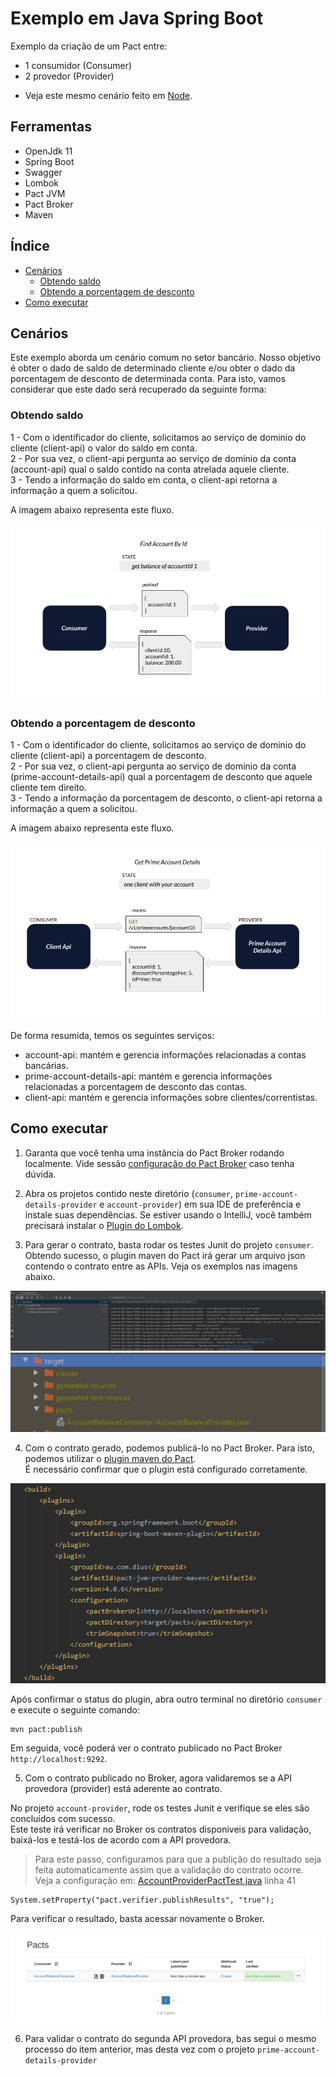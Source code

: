 # Exemplo em Java Spring Boot

Exemplo da criação de um Pact entre:
* 1 consumidor (Consumer)
* 2 provedor (Provider)

- Veja este mesmo cenário feito em [Node](../../../node/one_consumer_two_providers).

## Ferramentas

 - OpenJdk 11
 - Spring Boot
 - Swagger
 - Lombok
 - Pact JVM
 - Pact Broker
 - Maven

 ## Índice

<!--ts-->

- [Cenários](#Cenários)
  - [Obtendo saldo](#Obtendo-saldo)
  - [Obtendo a porcentagem de desconto](#Obtendo-a-porcentagem-de-desconto)
- [Como executar](#Como-executar)
<!--ts -->

## Cenários

Este exemplo aborda um cenário comum no setor bancário.
Nosso objetivo é obter o dado de saldo de determinado cliente e/ou obter o dado da porcentagem de desconto de determinada conta.
Para isto, vamos considerar que este dado será recuperado da seguinte forma:

### Obtendo saldo

1 - Com o identificador do cliente, solicitamos ao serviço de dominio do cliente (client-api) o valor do saldo em conta. <br>
2 - Por sua vez, o client-api pergunta ao serviço de domínio da conta (account-api) qual o saldo contido na conta atrelada aquele cliente. <br>
3 - Tendo a informação do saldo em conta, o client-api retorna a informação a quem a solicitou.

A imagem abaixo representa este fluxo.

<img src="../../../../imgs/get-balance-spring-boot-1x1.png" alt="new pact contract"/>

### Obtendo a porcentagem de desconto

1 - Com o identificador do cliente, solicitamos ao serviço de dominio do cliente (client-api) a porcentagem de desconto. <br>
2 - Por sua vez, o client-api pergunta ao serviço de domínio da conta (prime-account-details-api) qual a porcentagem de desconto que aquele cliente tem direito. <br>
3 - Tendo a informação da porcentagem de desconto, o client-api retorna a informação a quem a solicitou.

A imagem abaixo representa este fluxo.

<img src="../../../../imgs/get-prime-account-details-spring-boot.png" alt="new pact contract"/>

De forma resumida, temos os seguintes serviços:

- account-api: mantém e gerencia informações relacionadas a contas bancárias.
- prime-account-details-api: mantém e gerencia informações relacionadas a porcentagem de desconto das contas.
- client-api: mantém e gerencia informações sobre clientes/correntistas.
 
## Como executar

1. Garanta que você tenha uma instância do Pact Broker rodando localmente. 
Vide sessão [configuração do Pact Broker](../../../../README.md#config-broker) caso tenha dúvida.

2. Abra os projetos contido neste diretório (`consumer`, `prime-account-details-provider` e `account-provider`) em sua IDE de preferência e 
instale suas dependências. Se estiver usando o IntelliJ, você também precisará instalar o [Plugin do Lombok](https://projectlombok.org/setup/intellij).

3. Para gerar o contrato, basta rodar os testes Junit do projeto `consumer`. <br>
Obtendo sucesso, o plugin maven do Pact irá gerar um arquivo json contendo o contrato entre as APIs.
Veja os exemplos nas imagens abaixo.

<img src="../../../../imgs/junit5-tests-runner.png" alt="Pact Runner Tests"/>

<img src="../../../../imgs/pact-contract-generated.png" alt="Pact Contract Generated"/>

4. Com o contrato gerado, podemos publicá-lo no Pact Broker. 
Para isto, podemos utilizar o [plugin maven do Pact](https://mvnrepository.com/artifact/au.com.dius/pact-jvm-provider). <br>
É necessário confirmar que o plugin está configurado corretamente.

<img src="../../../../imgs/pact-maven-plugin.png" alt="Pact Maven Plugin"/>

Após confirmar o status do plugin, abra outro terminal no diretório `consumer` e execute o seguinte comando:

```
mvn pact:publish
```

Em seguida, você poderá ver o contrato publicado no Pact Broker ```http://localhost:9292```.

5. Com o contrato publicado no Broker, agora validaremos se a API provedora (provider) 
está aderente ao contrato.

No projeto `account-provider`, rode os testes Junit e verifique se eles são concluídos com sucesso. <br>
Este teste irá verificar no Broker os contratos disponiveis para validação, baixá-los e testá-los de acordo com a API provedora. <br>

> Para este passo, configuramos para que a publição do resultado seja feita automaticamente assim que a validação do contrato ocorre. <br>
> Veja a configuração em: [AccountProviderPactTest.java](./account-provider/src/test/java/br/com/zup/pact/accountprovider/pact/AccountProviderPactTest.java) linha 41 <br>
```
System.setProperty("pact.verifier.publishResults", "true");
```
Para verificar o resultado, basta acessar novamente o Broker. 

<img src="../../../../imgs/pact-validated.png" alt="Pact validado pelo provider"/>

6. Para validar o contrato do segunda API provedora, bas segui o mesmo processo do item anterior, mas desta vez com o projeto `prime-account-details-provider`
